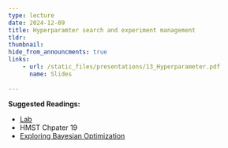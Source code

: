 ```yaml
---
type: lecture
date: 2024-12-09
title: Hyperparamter search and experiment management
tldr: 
thumbnail: 
hide_from_announcments: true
links: 
    - url: /static_files/presentations/13_Hyperparameter.pdf
      name: Slides
      
---
```

**Suggested Readings:**
- [Lab](https://github.com/phonchi/nsysu-math608/blob/master/static_files/presentations/13_Hyperparameter.ipynb)
- HMST Chpater 19
- [Exploring Bayesian Optimization](https://distill.pub/2020/bayesian-optimization/)
